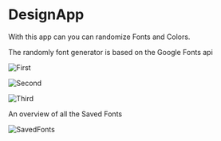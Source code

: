 # DesignApp
With this app can you can randomize Fonts and Colors.

The randomly font generator is based on the Google Fonts api




![First](https://user-images.githubusercontent.com/25662578/106948815-7b501580-672c-11eb-881c-36a7105c1def.png)


![Second](https://user-images.githubusercontent.com/25662578/106948880-902ca900-672c-11eb-984a-b6aa49846d52.png)



![Third](https://user-images.githubusercontent.com/25662578/106949065-cf5afa00-672c-11eb-85e3-4ce78b354e50.png)


An overview of all the Saved Fonts


![SavedFonts](https://user-images.githubusercontent.com/25662578/106949314-10530e80-672d-11eb-807c-83ebfde25552.png)
